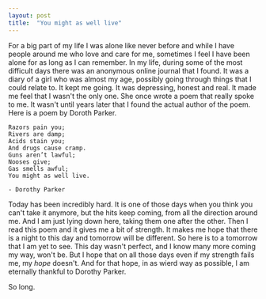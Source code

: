 ```yaml
---
layout: post
title:  "You might as well live"
---
```


For a big part of my life I was alone like never before and while I have people around me who love and care for me, sometimes I feel I have been alone for as long as I can remember. In my life, during some of the most difficult days there was an anonymous online journal that I found. It was a diary of a girl who was almost my age, possibly going through things that I could relate to. It kept me going. It was depressing, honest and real. It made me feel that I wasn't the only one. She once wrote a poem that really spoke to me. It wasn't until years later that I found the actual author of the poem. Here is a poem by Doroth Parker.  


```
Razors pain you;
Rivers are damp;
Acids stain you;
And drugs cause cramp.
Guns aren’t lawful;
Nooses give;
Gas smells awful;
You might as well live.

- Dorothy Parker
```

Today has been incredibly hard. It is one of those days when you think you can't take it anymore, but the hits keep coming, from all the direction around me. And I am just lying down here, taking them one after the other. Then I read this poem and it gives me a bit of strength. It makes me hope that there is a night to this day and tomorrow will be different. So here is to a tomorrow that I am yet to see. This day wasn't perfect, and I know many more coming my way, won't be. But I hope that on all those days even if my strength fails me, my _hope_ doesn't. And for that hope, in as wierd way as possible, I am eternally thankful to Dorothy Parker. 

So long.
